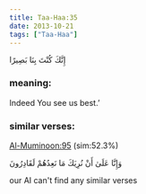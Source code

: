 ```yaml
---
title: Taa-Haa:35
date: 2013-10-21
tags: ["Taa-Haa"]
---
```

إِنَّكَ كُنْتَ بِنَا بَصِيرًا
### meaning: 
Indeed You see us best.’
### similar verses: 

[Al-Muminoon:95](/23/95) (sim:52.3%)

وَإِنَّا عَلَىٰ أَنْ نُرِيَكَ مَا نَعِدُهُمْ لَقَادِرُونَ

our AI can't find any similar verses



